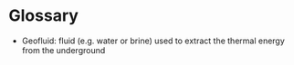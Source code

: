 # Glossary

* Geofluid: fluid (e.g. water or brine) used to extract the thermal energy from the underground 